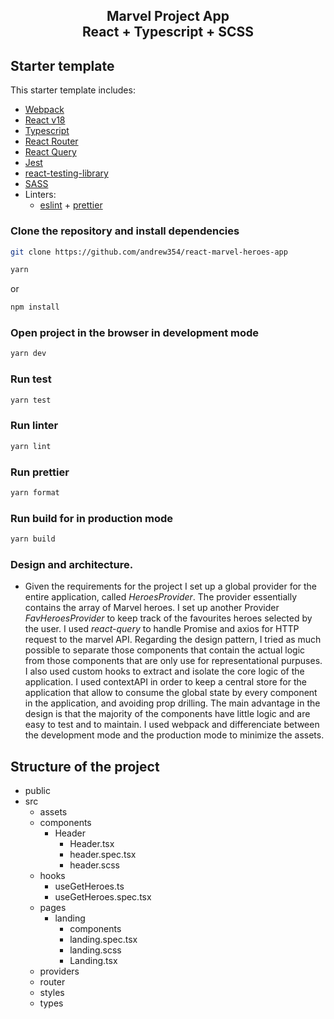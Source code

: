 <div align="center">
  <h2>Marvel Project App<br/>React + Typescript + SCSS</h2>
</div>

## Starter template

This starter template includes:

- [Webpack](https://webpack.js.org/)
- [React v18](https://beta.reactjs.org/)
- [Typescript](https://www.typescriptlang.org/docs/handbook/react.html)
- [React Router](https://reactrouter.com/en/main)
- [React Query](https://tanstack.com/query/v3/)
- [Jest](https://jestjs.io/)
- [react-testing-library](https://testing-library.com/docs/react-testing-library/intro/)
- [SASS](https://sass-lang.com/)
- Linters:
  - [eslint](https://eslint.org/) + [prettier](https://prettier.io/)

### Clone the repository and install dependencies

```sh
git clone https://github.com/andrew354/react-marvel-heroes-app
```

```sh
yarn
```
or

```sh
npm install
```

### Open project in the browser in development mode

```sh
yarn dev
```

### Run test

```sh
yarn test
```
### Run linter

```sh
yarn lint
```
### Run prettier

```sh
yarn format
```
### Run build for in production mode

```sh
yarn build
```

### Design and architecture.

- Given the requirements for the project I set up a global provider for the entire application, called _HeroesProvider_. The provider essentially contains the array of Marvel heroes.
  I set up another Provider _FavHeroesProvider_ to keep track of the favourites heroes selected by the user.
  I used _react-query_ to handle Promise and axios for HTTP request to the marvel API.
  Regarding the design pattern, I tried as much possible to separate those components that contain the actual logic from those components that are only use for representational purpuses.
  I also used custom hooks to extract and isolate the core logic of the application.
  I used contextAPI in order to keep a central store for the application that allow to consume the global state by every component in the application, and avoiding prop drilling.
  The main advantage in the design is that the majority of the components have little logic and are easy to test and to maintain.
  I used webpack and differenciate between the development mode and the production mode to minimize the assets.

## Structure of the project

- public
- src
  - assets
  - components
    - Header
      - Header.tsx
      - header.spec.tsx
      - header.scss
  - hooks
    - useGetHeroes.ts
    - useGetHeroes.spec.tsx
  - pages
    - landing
      - components
      - landing.spec.tsx
      - landing.scss
      - Landing.tsx
  - providers
  - router
  - styles
  - types
